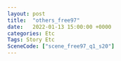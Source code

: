 ```yaml
---
layout: post
title:  "others_free97"
date:   2022-01-13 15:00:00 +0000
categories: Etc
Tags: Story Etc
SceneCode: ["scene_free97_q1_s20"]
---
```

